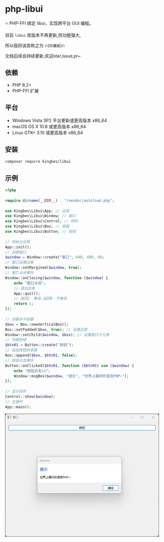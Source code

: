 # php-libui

⭐ PHP-FFI 绑定 libui，实现跨平台 GUI 编程。

目前 `libui` 库版本不再更新,但功能强大,

所以我将该库称之为 🔥(`珍藏版`)🔥

文档后续会持续更新,欢迎star,issue,pr~

## 依赖

- PHP 8.2+
- PHP-FFI 扩展

## 平台

- Windows Vista SP2 平台更新或更高版本 x86_64
- macOS OS X 10.8 或更高版本 x86_64
- Linux GTK+ 3.10 或更高版本 x86_64

## 安装

```bash
composer require kingbes/libui
```

## 示例

```php
<?php

require dirname(__DIR__) . "/vendor/autoload.php";

use Kingbes\Libui\App; // 应用
use Kingbes\Libui\Window; // 窗口
use Kingbes\Libui\Control; // 控件
use Kingbes\Libui\Box; // 容器
use Kingbes\Libui\Button; // 按钮

// 初始化应用
App::init();
// 创建窗口
$window = Window::create("窗口", 640, 480, 0);
// 窗口设置边框
Window::setMargined($window, true);
// 窗口关闭事件
Window::onClosing($window, function ($window) {
    echo "窗口关闭";
    // 退出应用
    App::quit();
    // 返回1：奏效,返回0：不奏效
    return 1;
});

// 创建水平容器
$box = Box::newVerticalBox();
Box::setPadded($box, true); // 设置边距
Window::setChild($window, $box); // 设置窗口子元素
// 创建按钮
$btn01 = Button::create("按钮");
// 追加按钮到容器
Box::append($box, $btn01, false);
// 按钮点击事件
Button::onClicked($btn01, function ($btn01) use ($window) {
    echo "按钮点击\n";
    Window::msgBox($window, "提示", "世界上最好的语言PHP~");
});

// 显示控件
Control::show($window);
// 主循环
App::main();

```

![示例代码](./test/demo.png)
